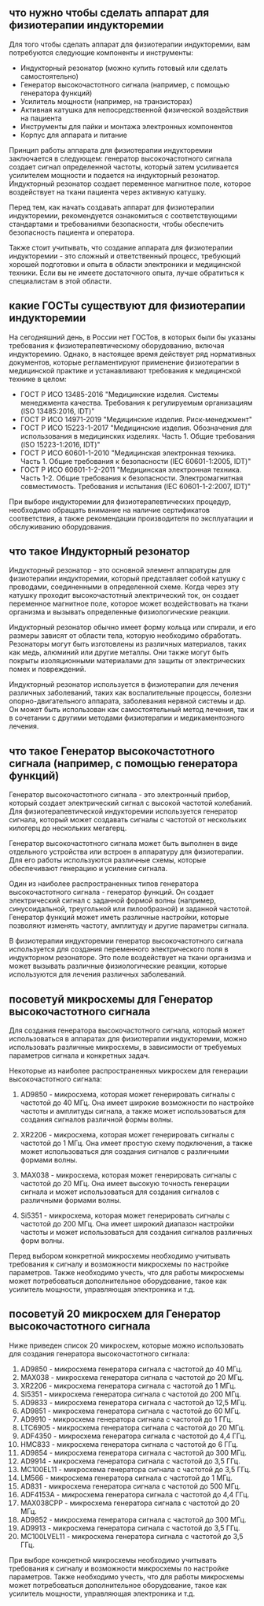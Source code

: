 ## что нужно чтобы сделать аппарат для физиотерапии индукторемии

Для того чтобы сделать аппарат для физиотерапии индукторемии, вам потребуются следующие компоненты и инструменты:

- Индукторный резонатор (можно купить готовый или сделать самостоятельно)
- Генератор высокочастотного сигнала (например, с помощью генератора функций)
- Усилитель мощности (например, на транзисторах)
- Активная катушка для непосредственной физической воздействия на пациента
- Инструменты для пайки и монтажа электронных компонентов
- Корпус для аппарата и питание

Принцип работы аппарата для физиотерапии индукторемии заключается в следующем: генератор высокочастотного сигнала создает сигнал определенной частоты, который затем усиливается усилителем мощности и подается на индукторный резонатор. Индукторный резонатор создает переменное магнитное поле, которое воздействует на ткани пациента через активную катушку.

Перед тем, как начать создавать аппарат для физиотерапии индукторемии, рекомендуется ознакомиться с соответствующими стандартами и требованиями безопасности, чтобы обеспечить безопасность пациента и оператора.

Также стоит учитывать, что создание аппарата для физиотерапии индукторемии - это сложный и ответственный процесс, требующий хорошей подготовки и опыта в области электроники и медицинской техники. Если вы не имеете достаточного опыта, лучше обратиться к специалистам в этой области.

## какие ГОСТы существуют для физиотерапии индукторемии

На сегодняшний день, в России нет ГОСТов, в которых были бы указаны требования к физиотерапевтическому оборудованию, включая индукторемию. Однако, в настоящее время действует ряд нормативных документов, которые регламентируют применение физиотерапии в медицинской практике и устанавливают требования к медицинской технике в целом:

- ГОСТ Р ИСО 13485-2016 "Медицинские изделия. Системы менеджмента качества. Требования к регулируемым организациям (ISO 13485:2016, IDT)"
- ГОСТ Р ИСО 14971-2019 "Медицинские изделия. Риск-менеджмент"
- ГОСТ Р ИСО 15223-1-2017 "Медицинские изделия. Обозначения для использования в медицинских изделиях. Часть 1. Общие требования (ISO 15223-1:2016, IDT)"
- ГОСТ Р ИСО 60601-1-2010 "Медицинская электронная техника. Часть 1. Общие требования к безопасности (IEC 60601-1:2005, IDT)"
- ГОСТ Р ИСО 60601-1-2-2011 "Медицинская электронная техника. Часть 1-2. Общие требования к безопасности. Электромагнитная совместимость. Требования и испытания (IEC 60601-1-2:2007, IDT)"

При выборе индукторемии для физиотерапевтических процедур, необходимо обращать внимание на наличие сертификатов соответствия, а также рекомендации производителя по эксплуатации и обслуживанию оборудования.

## что такое Индукторный резонатор

Индукторный резонатор - это основной элемент аппаратуры для физиотерапии индукторемии, который представляет собой катушку с проводами, соединенными в определенной схеме. Когда через эту катушку проходит высокочастотный электрический ток, он создает переменное магнитное поле, которое может воздействовать на ткани организма и вызывать определенные физиологические реакции.

Индукторный резонатор обычно имеет форму кольца или спирали, и его размеры зависят от области тела, которую необходимо обработать. Резонаторы могут быть изготовлены из различных материалов, таких как медь, алюминий или другие металлы. Они также могут быть покрыты изоляционными материалами для защиты от электрических помех и повреждений.

Индукторный резонатор используется в физиотерапии для лечения различных заболеваний, таких как воспалительные процессы, болезни опорно-двигательного аппарата, заболевания нервной системы и др. Он может быть использован как самостоятельный метод лечения, так и в сочетании с другими методами физиотерапии и медикаментозного лечения.

## что такое Генератор высокочастотного сигнала (например, с помощью генератора функций)

Генератор высокочастотного сигнала - это электронный прибор, который создает электрический сигнал с высокой частотой колебаний. Для физиотерапевтической индукторемии используется генератор сигнала, который может создавать сигналы с частотой от нескольких килогерц до нескольких мегагерц.

Генератор высокочастотного сигнала может быть выполнен в виде отдельного устройства или встроен в аппаратуру для физиотерапии. Для его работы используются различные схемы, которые обеспечивают генерацию и усиление сигнала.

Один из наиболее распространенных типов генератора высокочастотного сигнала - генератор функций. Он создает электрический сигнал с заданной формой волны (например, синусоидальной, треугольной или пилообразной) и заданной частотой. Генератор функций может иметь различные настройки, которые позволяют изменять частоту, амплитуду и другие параметры сигнала.

В физиотерапии индукторемии генератор высокочастотного сигнала используется для создания переменного электрического поля в индукторном резонаторе. Это поле воздействует на ткани организма и может вызывать различные физиологические реакции, которые используются для лечения различных заболеваний.

## посоветуй микросхемы для Генератор высокочастотного сигнала

Для создания генератора высокочастотного сигнала, который может использоваться в аппаратах для физиотерапии индукторемии, можно использовать различные микросхемы, в зависимости от требуемых параметров сигнала и конкретных задач.

Некоторые из наиболее распространенных микросхем для генерации высокочастотного сигнала:

1. AD9850 - микросхема, которая может генерировать сигналы с частотой до 40 МГц. Она имеет широкие возможности по настройке частоты и амплитуды сигнала, а также может использоваться для создания сигналов различной формы волны.

2. XR2206 - микросхема, которая может генерировать сигналы с частотой до 1 МГц. Она имеет простую схему подключения, а также может использоваться для создания сигналов с различными формами волны.

3. MAX038 - микросхема, которая может генерировать сигналы с частотой до 20 МГц. Она имеет высокую точность генерации сигнала и может использоваться для создания сигналов с различными формами волны.

4. Si5351 - микросхема, которая может генерировать сигналы с частотой до 200 МГц. Она имеет широкий диапазон настройки частоты и может использоваться для создания сигналов различных форм волны.

Перед выбором конкретной микросхемы необходимо учитывать требования к сигналу и возможности микросхемы по настройке параметров. Также необходимо учесть, что для работы микросхемы может потребоваться дополнительное оборудование, такое как усилитель мощности, управляющая электроника и т.д.

## посоветуй 20 микросхем для Генератор высокочастотного сигнала

Ниже приведен список 20 микросхем, которые можно использовать для создания генератора высокочастотного сигнала:

1. AD9850 - микросхема генератора сигнала с частотой до 40 МГц.
2. MAX038 - микросхема генератора сигнала с частотой до 20 МГц.
3. XR2206 - микросхема генератора сигнала с частотой до 1 МГц.
4. Si5351 - микросхема генератора сигнала с частотой до 200 МГц.
5. AD9833 - микросхема генератора сигнала с частотой до 12,5 МГц.
6. AD9851 - микросхема генератора сигнала с частотой до 60 МГц.
7. AD9910 - микросхема генератора сигнала с частотой до 1 ГГц.
8. LTC6905 - микросхема генератора сигнала с частотой до 20 МГц.
9. ADF4350 - микросхема генератора сигнала с частотой до 4,4 ГГц.
10. HMC833 - микросхема генератора сигнала с частотой до 6 ГГц.
11. AD9854 - микросхема генератора сигнала с частотой до 300 МГц.
12. AD9914 - микросхема генератора сигнала с частотой до 3,5 ГГц.
13. MC100EL11 - микросхема генератора сигнала с частотой до 3,5 ГГц.
14. LM566 - микросхема генератора сигнала с частотой до 1 МГц.
15. AD831 - микросхема генератора сигнала с частотой до 500 МГц.
16. ADF4153A - микросхема генератора сигнала с частотой до 4,4 ГГц.
17. MAX038CPP - микросхема генератора сигнала с частотой до 20 МГц.
18. AD9852 - микросхема генератора сигнала с частотой до 300 МГц.
19. AD9913 - микросхема генератора сигнала с частотой до 3,5 ГГц.
20. MC100LVEL11 - микросхема генератора сигнала с частотой до 3,5 ГГц.

При выборе конкретной микросхемы необходимо учитывать требования к сигналу и возможности микросхемы по настройке параметров. Также необходимо учесть, что для работы микросхемы может потребоваться дополнительное оборудование, такое как усилитель мощности, управляющая электроника и т.д.